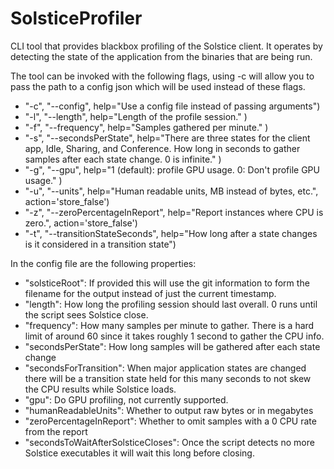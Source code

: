 # SolsticeProfiler

CLI tool that provides blackbox profiling of the Solstice client. It operates by detecting the state of the application from the binaries that are being run.

The tool can be invoked with the following flags, using -c will allow you to pass the path to a config json which will be used instead of these flags.

* "-c", "--config", help="Use a config file instead of passing arguments")
* "-l", "--length", help="Length of the profile session." )
* "-f", "--frequency", help="Samples gathered per minute." )
*  "-s", "--secondsPerState", help="There are three states for the client app, Idle, Sharing, and Conference. How long in seconds to gather samples after each state change. 0 is infinite." )
*  "-g", "--gpu", help="1 (default): profile GPU usage. 0: Don't profile GPU usage." )
* "-u", "--units", help="Human readable units, MB instead of bytes, etc.", action='store_false')
* "-z", "--zeroPercentageInReport", help="Report instances where CPU is zero.", action='store_false')
* "-t", "--transitionStateSeconds", help="How long after a state changes is it considered in a transition state")



In the config file are the following properties:

* "solsticeRoot": If provided this will use the git information to form the filename for the output instead of just the current timestamp.
* "length": How long the profiling session should last overall. 0 runs until the script sees Solstice close.
* "frequency": How many samples per minute to gather. There is a hard limit of around 60 since it takes roughly 1 second to gather the CPU info.
* "secondsPerState": How long samples will be gathered after each state change
* "secondsForTransition": When major application states are changed there will be a transition state held for this many seconds to not skew the CPU results while Solstice loads.
* "gpu": Do GPU profiling, not currently supported.
* "humanReadableUnits": Whether to output raw bytes or in megabytes
* "zeroPercentageInReport": Whether to omit samples with a 0 CPU rate from the report
* "secondsToWaitAfterSolsticeCloses": Once the script detects no more Solstice executables it will wait this long before closing.
